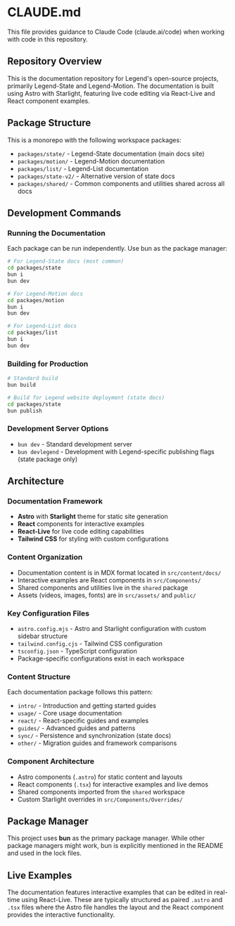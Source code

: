 # CLAUDE.md

This file provides guidance to Claude Code (claude.ai/code) when working with code in this repository.

## Repository Overview

This is the documentation repository for Legend's open-source projects, primarily Legend-State and Legend-Motion. The documentation is built using Astro with Starlight, featuring live code editing via React-Live and React component examples.

## Package Structure

This is a monorepo with the following workspace packages:

- `packages/state/` - Legend-State documentation (main docs site)
- `packages/motion/` - Legend-Motion documentation 
- `packages/list/` - Legend-List documentation
- `packages/state-v2/` - Alternative version of state docs
- `packages/shared/` - Common components and utilities shared across all docs

## Development Commands

### Running the Documentation

Each package can be run independently. Use bun as the package manager:

```bash
# For Legend-State docs (most common)
cd packages/state
bun i
bun dev

# For Legend-Motion docs
cd packages/motion
bun i  
bun dev

# For Legend-List docs
cd packages/list
bun i
bun dev
```

### Building for Production

```bash
# Standard build
bun build

# Build for Legend website deployment (state docs)
cd packages/state
bun publish
```

### Development Server Options

- `bun dev` - Standard development server
- `bun devlegend` - Development with Legend-specific publishing flags (state package only)

## Architecture

### Documentation Framework
- **Astro** with **Starlight** theme for static site generation
- **React** components for interactive examples
- **React-Live** for live code editing capabilities
- **Tailwind CSS** for styling with custom configurations

### Content Organization
- Documentation content is in MDX format located in `src/content/docs/`
- Interactive examples are React components in `src/Components/`
- Shared components and utilities live in the `shared` package
- Assets (videos, images, fonts) are in `src/assets/` and `public/`

### Key Configuration Files
- `astro.config.mjs` - Astro and Starlight configuration with custom sidebar structure
- `tailwind.config.cjs` - Tailwind CSS configuration
- `tsconfig.json` - TypeScript configuration
- Package-specific configurations exist in each workspace

### Content Structure
Each documentation package follows this pattern:
- `intro/` - Introduction and getting started guides
- `usage/` - Core usage documentation  
- `react/` - React-specific guides and examples
- `guides/` - Advanced guides and patterns
- `sync/` - Persistence and synchronization (state docs)
- `other/` - Migration guides and framework comparisons

### Component Architecture
- Astro components (`.astro`) for static content and layouts
- React components (`.tsx`) for interactive examples and live demos
- Shared components imported from the `shared` workspace
- Custom Starlight overrides in `src/Components/Overrides/`

## Package Manager

This project uses **bun** as the primary package manager. While other package managers might work, bun is explicitly mentioned in the README and used in the lock files.

## Live Examples

The documentation features interactive examples that can be edited in real-time using React-Live. These are typically structured as paired `.astro` and `.tsx` files where the Astro file handles the layout and the React component provides the interactive functionality.